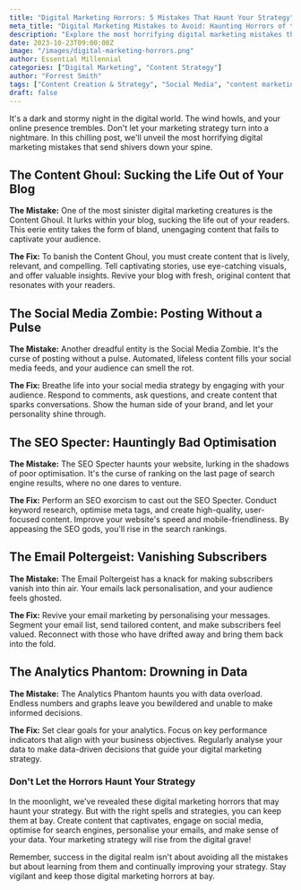 ```yaml
---
title: "Digital Marketing Horrors: 5 Mistakes That Haunt Your Strategy"
meta_title: "Digital Marketing Mistakes to Avoid: Haunting Horrors of the Online World"
description: "Explore the most horrifying digital marketing mistakes that could turn your strategy into a nightmare. Learn to avoid these ghastly errors and keep your online presence from crumbling."
date: 2023-10-23T09:00:00Z
image: "/images/digital-marketing-horrors.png"
author: Essential Millennial
categories: ["Digital Marketing", "Content Strategy"]
author: "Forrest Smith"
tags: ["Content Creation & Strategy", "Social Media", "content marketing"]
draft: false
---
```


It's a dark and stormy night in the digital world. The wind howls, and your online presence trembles. Don't let your marketing strategy turn into a nightmare. In this chilling post, we'll unveil the most horrifying digital marketing mistakes that send shivers down your spine.

## The Content Ghoul: Sucking the Life Out of Your Blog

**The Mistake:** One of the most sinister digital marketing creatures is the Content Ghoul. It lurks within your blog, sucking the life out of your readers. This eerie entity takes the form of bland, unengaging content that fails to captivate your audience.

**The Fix:** To banish the Content Ghoul, you must create content that is lively, relevant, and compelling. Tell captivating stories, use eye-catching visuals, and offer valuable insights. Revive your blog with fresh, original content that resonates with your readers.

## The Social Media Zombie: Posting Without a Pulse

**The Mistake:** Another dreadful entity is the Social Media Zombie. It's the curse of posting without a pulse. Automated, lifeless content fills your social media feeds, and your audience can smell the rot.

**The Fix:** Breathe life into your social media strategy by engaging with your audience. Respond to comments, ask questions, and create content that sparks conversations. Show the human side of your brand, and let your personality shine through.

## The SEO Specter: Hauntingly Bad Optimisation

**The Mistake:** The SEO Specter haunts your website, lurking in the shadows of poor optimisation. It's the curse of ranking on the last page of search engine results, where no one dares to venture.

**The Fix:** Perform an SEO exorcism to cast out the SEO Specter. Conduct keyword research, optimise meta tags, and create high-quality, user-focused content. Improve your website's speed and mobile-friendliness. By appeasing the SEO gods, you'll rise in the search rankings.

## The Email Poltergeist: Vanishing Subscribers

**The Mistake:** The Email Poltergeist has a knack for making subscribers vanish into thin air. Your emails lack personalisation, and your audience feels ghosted.

**The Fix:** Revive your email marketing by personalising your messages. Segment your email list, send tailored content, and make subscribers feel valued. Reconnect with those who have drifted away and bring them back into the fold.

## The Analytics Phantom: Drowning in Data

**The Mistake:** The Analytics Phantom haunts you with data overload. Endless numbers and graphs leave you bewildered and unable to make informed decisions.

**The Fix:** Set clear goals for your analytics. Focus on key performance indicators that align with your business objectives. Regularly analyse your data to make data-driven decisions that guide your digital marketing strategy.

### Don't Let the Horrors Haunt Your Strategy

In the moonlight, we've revealed these digital marketing horrors that may haunt your strategy. But with the right spells and strategies, you can keep them at bay. Create content that captivates, engage on social media, optimise for search engines, personalise your emails, and make sense of your data. Your marketing strategy will rise from the digital grave!

Remember, success in the digital realm isn't about avoiding all the mistakes but about learning from them and continually improving your strategy. Stay vigilant and keep those digital marketing horrors at bay.


